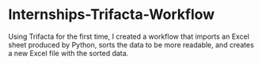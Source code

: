 # Internships-Trifacta-Workflow
Using Trifacta for the first time, I created a workflow that imports an Excel sheet produced by Python, sorts the data to be more readable, and creates a new Excel file with the sorted data.
